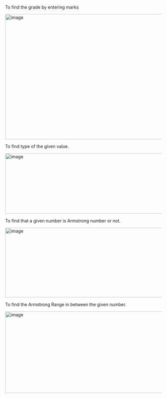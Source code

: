 To find the grade by entering marks

<img width="972" height="402" alt="image" src="https://github.com/user-attachments/assets/c52b6653-3aef-4d79-a047-3daec4485c78" />

To find type of the given value.

<img width="972" height="194" alt="image" src="https://github.com/user-attachments/assets/03c852e8-9d53-4c2f-9714-dc3f81e6af8b" />

To find that a given number is Armstrong number or not.

<img width="978" height="224" alt="image" src="https://github.com/user-attachments/assets/35df25be-4415-49ff-b679-c72a94d0854f" />

To find the Armstrong Range in between the given number.

<img width="914" height="262" alt="image" src="https://github.com/user-attachments/assets/76c88063-659a-499d-a652-7f604a1d4571" />
